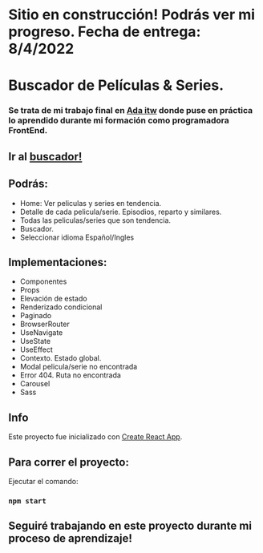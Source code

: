 # Sitio en construcción! Podrás ver mi progreso. Fecha de entrega: 8/4/2022

# Buscador de Películas & Series.

### Se trata de mi trabajo final en [Ada itw](https://adaitw.org/) donde puse en práctica lo aprendido durante mi formación como programadora FrontEnd.

## Ir al [buscador!](https://buscadorpeliculasyseries.netlify.app/)

## Podrás:
<ul>
    <li> Home: Ver peliculas y series en tendencia.</li>
    <li> Detalle de cada pelicula/serie. Episodios, reparto y similares. </li>
    <li> Todas las peliculas/series que son tendencia.  </li>
    <li> Buscador.</li>
    <li> Seleccionar idioma Español/Ingles</li>
</ul>


## Implementaciones:
 <ul>
    <li>Componentes</li>
    <li>Props</li>
    <li>Elevación de estado</li>
    <li>Renderizado condicional</li>
    <li>Paginado</li>
    <li>BrowserRouter</li>
     <li>UseNavigate</li>
    <li>UseState</li>
    <li>UseEffect</li>
    <li>Contexto. Estado global. </li>
    <li>Modal pelicula/serie no encontrada</li>
    <li>Error 404. Ruta no encontrada</li>
    <li>Carousel</li>
    <li>Sass</li>
</ul>

## Info
Este proyecto fue inicializado con [Create React App](https://github.com/facebook/create-react-app).

## Para correr el proyecto:

Ejecutar el comando:

### `npm start`

## Seguiré trabajando en este proyecto durante mi proceso de aprendizaje!
